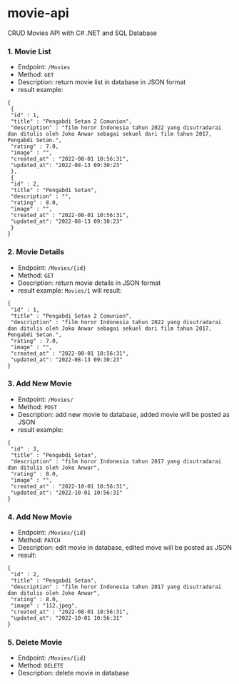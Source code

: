 # movie-api
CRUD Movies API with C# .NET and SQL Database

### 1. Movie List
- Endpoint: ```/Movies```
- Method: ```GET```
- Description: return movie list in database in JSON format
- result example:
```
{
 {
 "id" : 1,
 "title" : "Pengabdi Setan 2 Comunion",
 "description" : "film horor Indonesia tahun 2022 yang disutradarai dan ditulis oleh Joko Anwar sebagai sekuel dari film tahun 2017, Pengabdi Setan.",
 "rating" : 7.0,
 "image" : "",
 "created_at" : "2022-08-01 10:56:31",
 "updated_at": "2022-08-13 09:30:23"
 },
 {
 "id" : 2,
 "title" : "Pengabdi Setan",
 "description" : "",
 "rating" : 8.0,
 "image" : "",
 "created_at" : "2022-08-01 10:56:31",
 "updated_at": "2022-08-13 09:30:23"
 }
}
```
### 2. Movie Details
- Endpoint: ```/Movies/{id}```
- Method: ```GET```
- Description: return movie details in JSON format
- result example: ```Movies/1``` will result:
```
{
 "id" : 1,
 "title" : "Pengabdi Setan 2 Comunion",
 "description" : "film horor Indonesia tahun 2022 yang disutradarai dan ditulis oleh Joko Anwar sebagai sekuel dari film tahun 2017, Pengabdi Setan.",
 "rating" : 7.0,
 "image" : "",
 "created_at" : "2022-08-01 10:56:31",
 "updated_at": "2022-08-13 09:30:23"
}
```

### 3. Add New Movie
- Endpoint: ```/Movies/```
- Method: ```POST```
- Description: add new movie to database, added movie will be posted as JSON
- result example:
```
{
 "id" : 3,
 "title" : "Pengabdi Setan",
 "description" : "film horor Indonesia tahun 2017 yang disutradarai dan ditulis oleh Joko Anwar",
 "rating" : 8.0,
 "image" : "",
 "created_at" : "2022-10-01 10:56:31",
 "updated_at": "2022-10-01 10:56:31"
}
```

### 4. Add New Movie
- Endpoint: ```/Movies/{id}```
- Method: ```PATCH```
- Description: edit movie in database, edited move will be posted as JSON
- result:
```
{
 "id" : 2,
 "title" : "Pengabdi Setan",
 "description" : "film horor Indonesia tahun 2017 yang disutradarai dan ditulis oleh Joko Anwar",
 "rating" : 8.0,
 "image" : "112.jpeg",
 "created_at" : "2022-08-01 10:56:31",
 "updated_at": "2022-10-01 10:56:31"
}
```

### 5. Delete Movie
- Endpoint: ```/Movies/{id}```
- Method: ```DELETE```
- Description: delete movie in database
